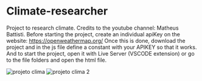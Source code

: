 # Climate-researcher
Project to research climate. Credits to the youtube channel: Matheus Battisti.
Before starting the project, create an individual apiKey on the website: https://openweathermap.org/
Once this is done, download the project and in the js file define a constant with your APIKEY so that it works. And to start the project, open it with Live Server (VSCODE extension) or go to the file folders and open the html file.

![projeto clima](https://user-images.githubusercontent.com/90476647/194563886-644b1713-78e2-44c6-8106-9ea379133f86.png)
![projeto clima 2](https://user-images.githubusercontent.com/90476647/194563899-87428e5d-8fe2-4657-8db3-3e23c5c48265.png)
